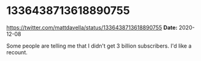 # 1336438713618890755
https://twitter.com/mattdavella/status/1336438713618890755
**Date:** 2020-12-08

Some people are telling me that I didn't get 3 billion subscribers. I'd like a recount.
